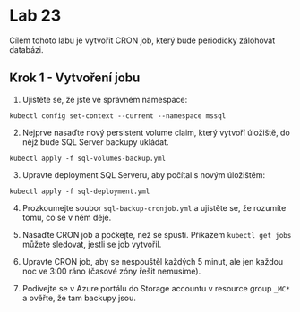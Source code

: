 # Lab 23

Cílem tohoto labu je vytvořit CRON job, který bude periodicky zálohovat databázi.

## Krok 1 - Vytvoření jobu

1. Ujistěte se, že jste ve správném namespace:

```
kubectl config set-context --current --namespace mssql
```

2. Nejprve nasaďte nový persistent volume claim, který vytvoří úložiště, do nějž bude SQL Server backupy ukládat.

```
kubectl apply -f sql-volumes-backup.yml
```

3. Upravte deployment SQL Serveru, aby počítal s novým úložištěm:

```
kubectl apply -f sql-deployment.yml
```

4. Prozkoumejte soubor `sql-backup-cronjob.yml` a ujistěte se, že rozumíte tomu, co se v něm děje.

5. Nasaďte CRON job a počkejte, než se spustí. Příkazem `kubectl get jobs` můžete sledovat, jestli se job vytvořil.

6. Upravte CRON job, aby se nespouštěl každých 5 minut, ale jen každou noc ve 3:00 ráno (časové zóny řešit nemusíme).

7. Podívejte se v Azure portálu do Storage accountu v resource group `_MC*` a ověřte, že tam backupy jsou.
